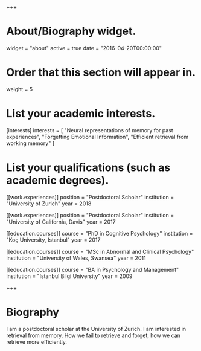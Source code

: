+++
# About/Biography widget.
widget = "about"
active = true
date = "2016-04-20T00:00:00"

# Order that this section will appear in.
weight = 5

# List your academic interests.
[interests]
  interests = [
    "Neural representations of memory for past experiences",
    "Forgetting Emotional Information",
    "Efficient retrieval from working memory"
  ]

# List your qualifications (such as academic degrees).

[[work.experiences]]
  position = "Postdoctoral Scholar"
  institution = "University of Zurich"
  year = 2018
  
[[work.experiences]]
  position = "Postdoctoral Scholar"
  institution = "University of California, Davis"
  year = 2017

[[education.courses]]
  course = "PhD in Cognitive Psychology"
  institution = "Koç University, Istanbul"
  year = 2017

[[education.courses]]
  course = "MSc in Abnormal and Clinical Psychology"
  institution = "University of Wales, Swansea"
  year = 2011

[[education.courses]]
  course = "BA in Psychology and Management"
  institution = "Istanbul Bilgi University"
  year = 2009
 
+++

# Biography

I am a postdoctoral scholar at the University of Zurich. 
I am interested in retrieval from memory. How we fail to retrieve and forget, how we can retrieve more efficiently. 

